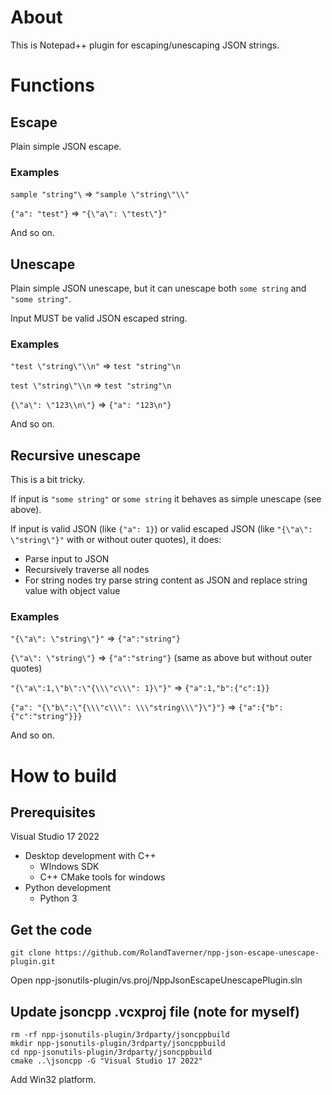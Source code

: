 # About

This is Notepad++ plugin for escaping/unescaping JSON strings.

# Functions

## Escape

Plain simple JSON escape.

### Examples

`sample "string"\` => `"sample \"string\"\\"`

`{"a": "test"}` => `"{\"a\": \"test\"}"`

And so on.

## Unescape

Plain simple JSON unescape, but it can unescape both `some string` and `"some string"`.

Input MUST be valid JSON escaped string.

### Examples

`"test \"string\"\\n"` => `test "string"\n`

`test \"string\"\\n` => `test "string"\n`

`{\"a\": \"123\\n\"}` => `{"a": "123\n"}`

And so on.

## Recursive unescape

This is a bit tricky.

If input is `"some string"` or `some string` it behaves as simple unescape (see above).

If input is valid JSON (like `{"a": 1}`) or valid escaped JSON (like `"{\"a\": \"string\"}"` with or without outer quotes), it does:
- Parse input to JSON
- Recursively traverse all nodes
- For string nodes try parse string content as JSON and replace string value with object value

### Examples

`"{\"a\": \"string\"}"` => `{"a":"string"}`

`{\"a\": \"string\"}` => `{"a":"string"}` (same as above but without outer quotes)

`"{\"a\":1,\"b\":\"{\\\"c\\\": 1}\"}"` => `{"a":1,"b":{"c":1}}`

`{"a": "{\"b\":\"{\\\"c\\\": \\\"string\\\"}\"}"}` => `{"a":{"b":{"c":"string"}}}`

And so on.

# How to build

## Prerequisites

Visual Studio 17 2022
- Desktop development with C++
  - WIndows SDK
  - C++ CMake tools for windows
- Python development
  - Python 3
  
## Get the code

`git clone https://github.com/RolandTaverner/npp-json-escape-unescape-plugin.git`

Open npp-jsonutils-plugin/vs.proj/NppJsonEscapeUnescapePlugin.sln

## Update jsoncpp .vcxproj file (note for myself)
```
rm -rf npp-jsonutils-plugin/3rdparty/jsoncppbuild
mkdir npp-jsonutils-plugin/3rdparty/jsoncppbuild
cd npp-jsonutils-plugin/3rdparty/jsoncppbuild
cmake ..\jsoncpp -G "Visual Studio 17 2022"
```
Add Win32 platform.

